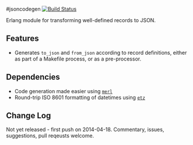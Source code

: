 #jsoncodegen [![Build Status](https://travis-ci.org/flitbit/jsoncodegen.png)](http://travis-ci.org/flitbit/jsoncodegen)

Erlang module for transforming well-defined records to JSON.

## Features

* Generates `to_json` and `from_json` according to record definitions, either as part of a Makefile process, or as a pre-processor.

## Dependencies

* Code generation made easier using [`merl`](https://github.com/richcarl/merl)
* Round-trip ISO 8601 formatting of datetimes using [`etz`](https://github.com/flitbit/etz)

## Change Log

Not yet released - first push on 2014-04-18. Commentary, issues, suggestions, pull reqeusts welcome.